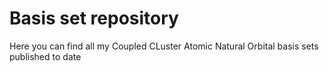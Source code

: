 # Basis set repository
Here you can find all my Coupled CLuster Atomic Natural Orbital basis sets published to date
